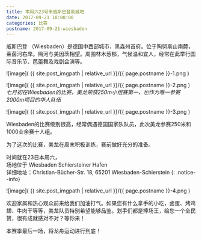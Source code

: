 ```yaml
---
title: 本周六23号来威斯巴登助威吧
date: 2017-09-21 18:00:00
categories: 比赛
postname: 2017-09-21-wiesbaden
---
```



威斯巴登 （Wiesbaden）是德国中西部城市，黑森州首府。位于陶努斯山南麓，莱茵河右岸。隔河与美因茨相望。周围林木葱郁，气候温和宜人，经常在此举行国际音乐节、芭蕾舞及戏剧会演等。

![image]( {{ site.post_imgpath | relative_url }}/{{ page.postname }}-1.png )

![image]( {{ site.post_imgpath | relative_url }}/{{ page.postname }}-2.png )
_七月初在Wiesbaden的比赛，美龙荣获250m小组赛第一，也作为唯一参赛2000m项目的华人队伍_


![image]( {{ site.post_imgpath | relative_url }}/{{ page.postname }}-3.png )

Wiesbaden的比赛级别很高，经常偶遇德国国家队队员，此次美龙参赛250米和1000业余赛十人组。

为了这次的比赛，美龙在周末积极训练，赛前做好充分的准备。


时间就在23日本周六，<br>
场地位于 Wiesbaden Schiersteiner Hafen <br>
详细地址：Christian-Bücher-Str. 18, 65201 Wiesbaden-Schierstein
{: .notice--info}

![image]( {{ site.post_imgpath | relative_url }}/{{ page.postname }}-4.png )

欢迎家属和热心观众前来给我们加油打气。如果您有什么拿手的小吃，卤蛋、烤鸡翅、牛肉干等等，美龙队员特别希望能够品鉴。划手们都是捧场王，给您一个全民赞，很有成就感对不对？等你来！

本赛季最后一场，将龙舟运动进行到底！

